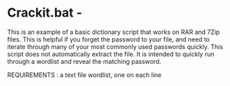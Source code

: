 # Crackit.bat - 

This is an example of a basic dictionary script that works on RAR and 7Zip files.  This is helpful if you forget the password to your file, and need to iterate through many of your most commonly used passwords quickly. 
This script does not automatically extract the file.  It is intended to quickly run through a wordlist and reveal the matching password.  

REQUIREMENTS :
a text file wordlist, one on each line


